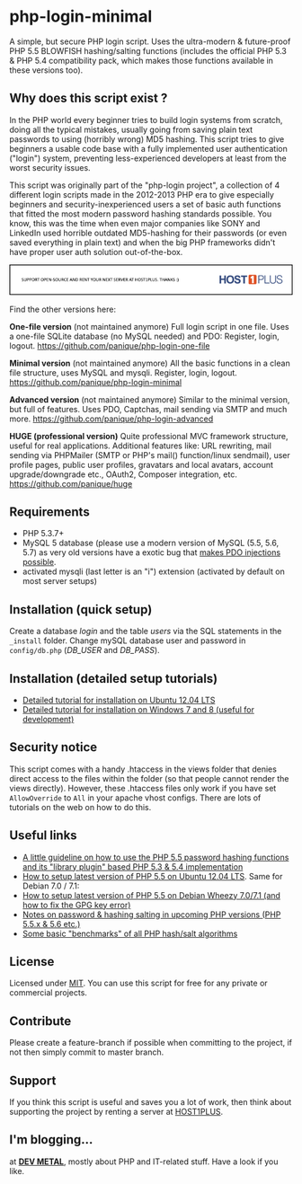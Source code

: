 # php-login-minimal

A simple, but secure PHP login script. Uses the ultra-modern & future-proof PHP 5.5 BLOWFISH hashing/salting functions (includes the official PHP 5.3 & PHP 5.4 compatibility pack, which makes those functions available in these versions too). 

## Why does this script exist ?

In the PHP world every beginner tries to build login systems from scratch, doing all the typical mistakes, usually going from saving plain text passwords to using (horribly wrong) MD5 hashing. This script tries to give beginners a usable code base with a fully implemented user authentication ("login") system, preventing less-experienced developers at least from the worst security issues.

This script was originally part of the "php-login project", a collection of 4 different login scripts made in the 2012-2013 PHP era to give especially beginners and security-inexperienced users a set of basic auth functions that fitted the most modern password hashing standards possible. You know, this was the time when even major companies like SONY and LinkedIn used horrible outdated MD5-hashing for their passwords (or even saved everything in plain text) and when the big PHP frameworks didn't have proper user auth solution out-of-the-box.

[![Support the project](_support/banner-host1plus.png)](https://affiliates.host1plus.com/ref/devmetal/36f4d828.html)

Find the other versions here:

**One-file version** (not maintained anymore)
Full login script in one file. Uses a one-file SQLite database (no MySQL needed) and PDO: Register, login, logout.
https://github.com/panique/php-login-one-file

**Minimal version** (not maintained anymore)
All the basic functions in a clean file structure, uses MySQL and mysqli. Register, login, logout.
https://github.com/panique/php-login-minimal

**Advanced version** (not maintained anymore)
Similar to the minimal version, but full of features. Uses PDO, Captchas, mail sending via SMTP and much more.
https://github.com/panique/php-login-advanced

**HUGE (professional version)** 
Quite professional MVC framework structure, useful for real applications. Additional features like: URL rewriting, mail sending via PHPMailer (SMTP or PHP's mail() function/linux sendmail), user profile pages, public user profiles, gravatars and local avatars, account upgrade/downgrade etc., OAuth2, Composer integration, etc.
https://github.com/panique/huge

## Requirements

- PHP 5.3.7+
- MySQL 5 database (please use a modern version of MySQL (5.5, 5.6, 5.7) as very old versions have a exotic bug that
[makes PDO injections possible](http://stackoverflow.com/q/134099/1114320).
- activated mysqli (last letter is an "i") extension (activated by default on most server setups)

## Installation (quick setup)

Create a database *login* and the table *users* via the SQL statements in the `_install` folder.
Change mySQL database user and password in `config/db.php` (*DB_USER* and *DB_PASS*).

## Installation (detailed setup tutorials)

- [Detailed tutorial for installation on Ubuntu 12.04 LTS](http://www.dev-metal.com/install-php-login-nets-1-minimal-login-script-ubuntu/)
- [Detailed tutorial for installation on Windows 7 and 8 (useful for development)](http://www.dev-metal.com/how-to-install-php-login-minimal-on-windows-7-8/)

## Security notice

This script comes with a handy .htaccess in the views folder that denies direct access to the files within the folder
(so that people cannot render the views directly). However, these .htaccess files only work if you have set
`AllowOverride` to `All` in your apache vhost configs. There are lots of tutorials on the web on how to do this.

## Useful links

- [A little guideline on how to use the PHP 5.5 password hashing functions and its "library plugin" based PHP 5.3 & 5.4 implementation](http://www.dev-metal.com/use-php-5-5-password-hashing-functions/)
- [How to setup latest version of PHP 5.5 on Ubuntu 12.04 LTS](http://www.dev-metal.com/how-to-setup-latest-version-of-php-5-5-on-ubuntu-12-04-lts/). Same for Debian 7.0 / 7.1:
- [How to setup latest version of PHP 5.5 on Debian Wheezy 7.0/7.1 (and how to fix the GPG key error)](http://www.dev-metal.com/setup-latest-version-php-5-5-debian-wheezy-7-07-1-fix-gpg-key-error/)
- [Notes on password & hashing salting in upcoming PHP versions (PHP 5.5.x & 5.6 etc.)](https://github.com/panique/php-login/wiki/Notes-on-password-&-hashing-salting-in-upcoming-PHP-versions-%28PHP-5.5.x-&-5.6-etc.%29)
- [Some basic "benchmarks" of all PHP hash/salt algorithms](https://github.com/panique/php-login/wiki/Which-hashing-&-salting-algorithm-should-be-used-%3F)

## License

Licensed under [MIT](http://www.opensource.org/licenses/mit-license.php). You can use this script for free for any
private or commercial projects.

## Contribute

Please create a feature-branch if possible when committing to the project, if not then simply commit to master branch.

## Support

If you think this script is useful and saves you a lot of work, then think about supporting the project by renting
a server at [HOST1PLUS](https://affiliates.host1plus.com/ref/devmetal/36f4d828.html).

## I'm blogging...

at **[DEV METAL](http://www.dev-metal.com)**, mostly about PHP and IT-related stuff. Have a look if you like.
